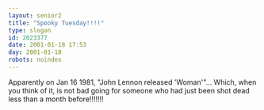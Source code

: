 ```yaml
---
layout: senior2
title: "Spooky Tuesday!!!!"
type: slogan
id: 2023377
date: 2001-01-18 17:53
day: 2001-01-18
robots: noindex
---
```

Apparently on Jan 16 1981, "John Lennon released  'Woman'"... Which, when you think of it, is not bad going for someone who had just been shot dead less than a month before!!!!!!!
